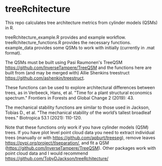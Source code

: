 # treeRchitecture
This repo calculates tree architecture metrics from cylinder models (QSMs) in R. 

treeRchitecture_example.R provides and example workflow.
treeRchitecture_functions.R provides the necessary functions.
example_data provides some QSMs to work with initially (currently in .mat format).

The QSMs must be built using Pasi Raumonen's TreeQSM https://github.com/InverseTampere/TreeQSM and the functions here are built from (and may be merged with) Allie Shenkins treestruct https://github.com/ashenkin/treestruct.

These functions can be used to explore architectural differences between trees, as in Verbeeck, Hans, et al. "Time for a plant structural economics spectrum." Frontiers in Forests and Global Change 2 (2019): 43.

The mechanical stability functions are similar to those used in Jackson, Tobias D., et al. "The mechanical stability of the world’s tallest broadleaf trees." Biotropica 53.1 (2021): 110-120.

Note that these functions only work if you have cylinder models (QSM) trees. If you have plot level point cloud data you need to extract individual trees (manually or with https://github.com/apburt/treeseg), remove leaves https://pypi.org/project/tlseparation/, and fit a QSM (https://github.com/InverseTampere/TreeQSM). Other packages work with point cloud data and I would recommend https://github.com/TobyDJackson/treeRchitecture/
